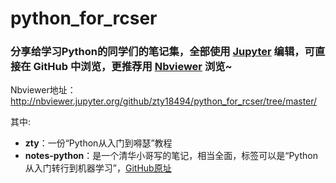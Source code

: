 # python_for_rcser

### 分享给学习Python的同学们的笔记集，全部使用 [Jupyter](http://jupyter.org/) 编辑，可直接在 GitHub 中浏览，更推荐用 [Nbviewer](nbviewer.jupyter.org) 浏览~

Nbviewer地址：http://nbviewer.jupyter.org/github/zty18494/python_for_rcser/tree/master/

其中:
- **zty**：一份“Python从入门到嘚瑟”教程
- **notes-python**：是一个清华小哥写的笔记，相当全面，标签可以是“Python从入门转行到机器学习”，[GitHub原址](https://github.com/lijin-THU/notes-python)

